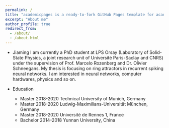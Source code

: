 ```yaml
---
permalink: /
title: "academicpages is a ready-to-fork GitHub Pages template for academic personal websites"
excerpt: "About me"
author_profile: true
redirect_from: 
  - /about/
  - /about.html
---
```


- Jiaming
I am currently a PhD student at LPS Orsay (Laboratory of Solid-State Physics, a joint research unit of Université Paris-Saclay and CNRS) under the supervision of Prof. Marcelo Rozenberg and Dr. Olivier Schneegans. My thesis is focusing on ring attractors in recurrent spiking neural networks. I am interested in neural networks, computer hardwares, physics and so on.

- Education
  - Master 2018-2020 Technical University of Munich, Germany
  - Master 2018-2020 Ludwig-Maximilians-Universität München, Germany
  - Master 2018-2020 Université de Rennes 1, France
  - Bachelor 2014-2018 Yunnan University, China
